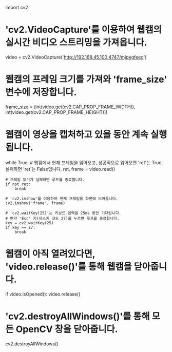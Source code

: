 import cv2

# 'cv2.VideoCapture'를 이용하여 웹캠의 실시간 비디오 스트리밍을 가져옵니다.
video = cv2.VideoCapture('http://192.168.45.100:4747/mjpegfeed')

# 웹캠의 프레임 크기를 가져와 'frame_size' 변수에 저장합니다.
frame_size = (int(video.get(cv2.CAP_PROP_FRAME_WIDTH)), int(video.get(cv2.CAP_PROP_FRAME_HEIGHT)))

# 웹캠이 영상을 캡처하고 있을 동안 계속 실행됩니다.
while True:
    # 웹캠에서 현재 프레임을 읽어오고, 성공적으로 읽어오면 'ret'는 True, 실패하면 'ret'는 False입니다.
    ret, frame = video.read()

    # 프레임 읽기가 실패하면 루프를 종료합니다.
    if not ret:
        break

    # 'cv2.imshow'를 이용하여 현재 프레임을 화면에 보여줍니다.
    cv2.imshow('frame', frame)

    # 'cv2.waitKey(25)'는 키보드 입력을 25ms 동안 기다립니다. 
    # 만약 'Esc' 키(아스키 코드 27)를 누르면 루프를 종료합니다.
    key = cv2.waitKey(25)
    if key == 27:
        break

# 웹캠이 아직 열려있다면, 'video.release()'를 통해 웹캠을 닫아줍니다.
if video.isOpened():
    video.release()

# 'cv2.destroyAllWindows()'를 통해 모든 OpenCV 창을 닫아줍니다.
cv2.destroyAllWindows()